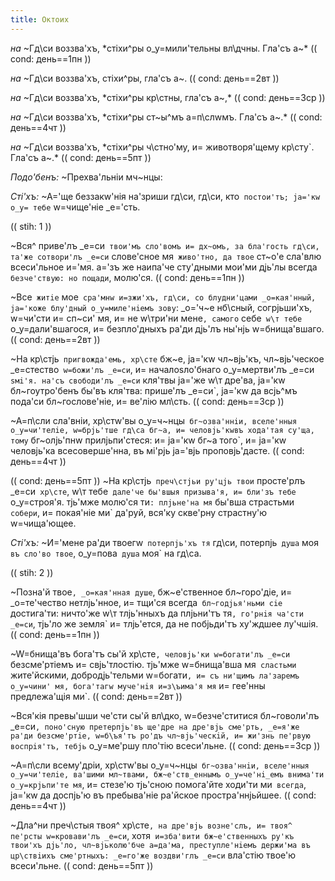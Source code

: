 ```yaml
---
title: Октоих
---
```


*на* ~Гд\си воззва'хъ, *стiхи^ры о_у=мили'тельны вл\дчны. Гла'съ а~*
(( cond: день==1пн ))

*на* ~Гд\си воззва'хъ, стiхи^ры, гла'съ а~.
(( cond: день==2вт ))

*на* ~Гд\си воззва'хъ, *стiхи^ры кр\стны, гла'съ а~,*
(( cond: день==3ср ))

*на* ~Гд\си воззва'хъ, *стiхи^ры ст~ы^мъ а=п\слwмъ. Гла'съ а~.*
(( cond: день==4чт ))

*на* ~Гд\си воззва'хъ, *стiхи^ры ч\стно'му, и= животворя'щему кр\сту`. Гла'съ а~.*
(( cond: день==5пт ))

*Подо'бенъ:* ~Прехва'льнiи мч~нцы:

*Стi'хъ:* ~А='ще беззакw'нiя на'зриши гд\си, гд\си, кто` постои'тъ; jа='кw о_у= тебе` w=чище'нiе _е='сть.

(( stih: 1 ))

~Вся^ приве'лъ _е=си` твои'мъ сло'вомъ и= дх~омъ, за бла'гость гд\си, та'же сотвори'лъ _е=си` слове'сное мя` живо'тно, да твое` ст~о'е сла'влю всеси'льное и='мя. а='зъ же наипа'че сту'дными мои'ми дjь'лы всегда` безче'ствую: но пощади`, молю'ся.
(( cond: день==1пн ))

~Все` житiе` мое` сра'мнw и=зжи'хъ, гд\си, со блудни'цами _о=кая'нный, jа='коже блу'дный о_у=миле'нiемъ зову`: _о='ч~е нб\сный, согрjьши'хъ, w=чи'сти и= сп~си' мя, и= не w\три'ни мене`, самого` себе` w\т тебе` о_у=дали'вшагося, и= безпло'дныхъ ра'ди дjь'лъ ны'нjь w=бнища'вшаго.
(( cond: день==2вт ))

~На кр\стjь` пригвожда'емь, хр\сте` бж~е, jа='кw чл~вjь'къ, чл~вjь'ческое _е=стество` w=божи'лъ _е=си`, и= началоsло'бнаго о_у=мертви'лъ _е=си` sмi'я. на'съ свободи'лъ _е=си` кля'твы jа='же w\т дре'ва, jа='кw бл~гоутро'бенъ бы'въ кля'тва: прише'лъ _е=си`, jа='кw да всjь^мъ пода'си бл~гослове'нiе, и= ве'лiю мл\сть.
(( cond: день==3ср ))

~А=п\сли сла'внiи, хр\стw'вы о_у=ч~нцы` бг~озва'ннiи, вселе'нныя о_у=чи'телiе, w=брjь'тше гд\са бг~а, и= человjь'кwвъ хода'тая су'ща, тому` бг~олjь'пнw прилjьпи'стеся: и= jа='кw бг~а того`, и= jа='кw человjь'ка всесоверше'нна, въ мi'рjь jа='вjь проповjь'дасте.
(( cond: день==4чт ))

(( cond: день==5пт ))
~На кр\стjь` преч\стjьи ру'цjь твои` просте'рлъ _е=си` хр\сте`, w\т тебе` дале'че бы'вшыя призыва'я, и= бли'зъ тебе` о_у=строя'я. тjь'мже молю'ся ти`: плjьне'на мя` бы'вша страстьми` собери`, и= покая'нiе ми` да'руй, вся'ку скве'рну страстну'ю w=чища'ющее.

*Стi'хъ:* ~И='мене ра'ди твоегw` потерпjь'хъ тя` гд\си, потерпjь` душа` моя` въ сло'во твое`, о_у=пова` душа` моя` на гд\са.

(( stih: 2 ))

~Позна'й твое`, _о=кая'нная душе`, бж~е'ственное бл~горо'дiе, и= _о=те'чество нетлjь'нное, и= тщи'ся всегда` бл~годjья'ньми сiе` достига'ти: ничто'же w\т тлjь'нныхъ да плjьни'тъ тя`, го'рнiя ча'сти _е=си`, тjь'ло же земля` и= тлjь'ется, да не побjьди'тъ ху'ждшее лу'чшiя.
(( cond: день==1пн ))

~W=бнища'въ бога'тъ сы'й хр\сте`, человjь'ки w=богати'лъ _е=си` безсме'ртiемъ и= свjь'тлостiю. тjь'мже w=бнища'вша мя` сластьми` жите'йскими, добродjь'тельми w=богати`, и= съ ни'щимъ ла'заремъ о_у=чини' мя, бога'тагw муче'нiя и=з\ъима'я мя` и= гее'нны предлежа'щiя ми`.
(( cond: день==2вт ))

~Вся'кiя превы'шши че'сти сы'й вл\дко, w=безче'ститися бл~говоли'лъ _е=си`, поно'сную претерпjь'въ ще'дре на дре'вjь сме'рть, _е=я'же ра'ди безсме'ртiе, w=б\ъя'тъ ро'дъ чл~вjь'ческiй, и= жи'знь пе'рвую воспрiя'тъ, тебjь` о_у=ме'ршу пло'тiю всеси'льне.
(( cond: день==3ср ))

~А=п\сли всему'дрiи, хр\стw'вы о_у=ч~нцы` бг~озва'ннiи, вселе'нныя о_у=чи'телiе, ва'шими мл~твами, бж~е'ств_еннымъ о_у=че'нi_емъ внима'ти о_у=крjьпи'те мя`, и= стезе'ю тjь'сною помога'йте ходи'ти ми` всегда`, jа='кw да доспjь'ю въ пребыва'нiе ра'йское простра'ннjьйшее.
(( cond: день==4чт ))

~Дла^ни преч\стыя твоя^ хр\сте`, на дре'вjь возне'слъ, и= твоя^ пе'рсты w=кровави'лъ _е=си`, хотя` и=зба'вити бж~е'ственныхъ ру'къ твои'хъ дjь'ло, чл~вjьколю'бче а=да'ма, преступле'нiемъ держи'ма въ цр\ствiихъ сме'ртныхъ: _е=го'же воздви'глъ _е=си` вла'стiю твое'ю всеси'льне.
(( cond: день==5пт ))
